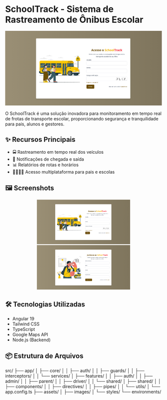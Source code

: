 # SchoolTrack - Sistema de Rastreamento de Ônibus Escolar

![Banner do Projeto](src/assets/images/banner.png)

O SchoolTrack é uma solução inovadora para monitoramento em tempo real de frotas de transporte escolar, proporcionando segurança e tranquilidade para pais, alunos e gestores.

## ✨ Recursos Principais

- 🚍 Rastreamento em tempo real dos veículos
- 🔔 Notificações de chegada e saída
- 📊 Relatórios de rotas e horários
- 👨‍👩‍👧‍👦 Acesso multiplataforma para pais e escolas

## 🖼️ Screenshots

<div align="center">
  <img src="src/assets/images/banner.png" alt="Tela de Login" width="300">
  <img src="src/assets/images/cadastro.png" alt="Tela de Cadastro" width="300">
</div>

## 🛠️ Tecnologias Utilizadas

- Angular 19
- Tailwind CSS
- TypeScript
- Google Maps API
- Node.js (Backend)

## 📦 Estrutura de Arquivos

src/
├── app/
│ ├── core/
│ │ ├── auth/
│ │ ├── guards/
│ │ ├── interceptors/
│ │ └── services/
│ ├── features/
│ │ ├── auth/
│ │ ├── admin/
│ │ ├── parent/
│ │ ├── driver/
│ │ └── shared/
│ ├── shared/
│ │ ├── components/
│ │ ├── directives/
│ │ ├── pipes/
│ │ └── utils/
│ └── app.config.ts
├── assets/
│ ├── images/
│ └── styles/
└── environments/
